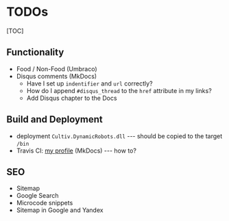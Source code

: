 # TODOs

[TOC]

## Functionality

* Food / Non-Food (Umbraco)
* Disqus comments (MkDocs)
    + Have I set up `indentifier` and `url` correctly?
    + How do I append `#disqus_thread` to the `href` attribute in my links?
    + Add Disqus chapter to the Docs

## Build and Deployment

* deployment `Cultiv.DynamicRobots.dll` --- should be copied to the target `/bin`
* Travis CI: [my profile](https://travis-ci.org/profile/madrus) (MkDocs) --- how to?

## SEO

* Sitemap
* Google Search
* Microcode snippets
* Sitemap in Google and Yandex
